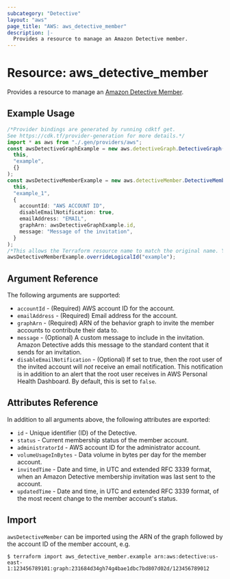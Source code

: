 ```yaml
---
subcategory: "Detective"
layout: "aws"
page_title: "AWS: aws_detective_member"
description: |-
  Provides a resource to manage an Amazon Detective member.
---
```


# Resource: aws\_detective\_member

Provides a resource to manage an [Amazon Detective Member](https://docs.aws.amazon.com/detective/latest/APIReference/API_CreateMembers.html).

## Example Usage

```typescript
/*Provider bindings are generated by running cdktf get.
See https://cdk.tf/provider-generation for more details.*/
import * as aws from "./.gen/providers/aws";
const awsDetectiveGraphExample = new aws.detectiveGraph.DetectiveGraph(
  this,
  "example",
  {}
);
const awsDetectiveMemberExample = new aws.detectiveMember.DetectiveMember(
  this,
  "example_1",
  {
    accountId: "AWS ACCOUNT ID",
    disableEmailNotification: true,
    emailAddress: "EMAIL",
    graphArn: awsDetectiveGraphExample.id,
    message: "Message of the invitation",
  }
);
/*This allows the Terraform resource name to match the original name. You can remove the call if you don't need them to match.*/
awsDetectiveMemberExample.overrideLogicalId("example");

```

## Argument Reference

The following arguments are supported:

* `accountId` - (Required) AWS account ID for the account.
* `emailAddress` - (Required) Email address for the account.
* `graphArn` - (Required) ARN of the behavior graph to invite the member accounts to contribute their data to.
* `message` - (Optional) A custom message to include in the invitation. Amazon Detective adds this message to the standard content that it sends for an invitation.
* `disableEmailNotification` - (Optional) If set to true, then the root user of the invited account will *not* receive an email notification. This notification is in addition to an alert that the root user receives in AWS Personal Health Dashboard. By default, this is set to `false`.

## Attributes Reference

In addition to all arguments above, the following attributes are exported:

* `id` - Unique identifier (ID) of the Detective.
* `status` - Current membership status of the member account.
* `administratorId` - AWS account ID for the administrator account.
* `volumeUsageInBytes` - Data volume in bytes per day for the member account.
* `invitedTime` - Date and time, in UTC and extended RFC 3339 format, when an Amazon Detective membership invitation was last sent to the account.
* `updatedTime` - Date and time, in UTC and extended RFC 3339 format, of the most recent change to the member account's status.

## Import

`awsDetectiveMember` can be imported using the ARN of the graph followed by the account ID of the member account, e.g.

```console
$ terraform import aws_detective_member.example arn:aws:detective:us-east-1:123456789101:graph:231684d34gh74g4bae1dbc7bd807d02d/123456789012
```
